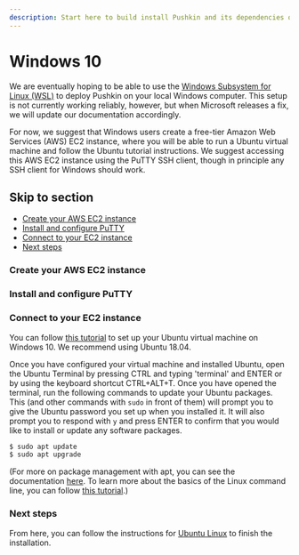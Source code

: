 ```yaml
---
description: Start here to build install Pushkin and its dependencies on Windows 10.
---
```


# Windows 10

We are eventually hoping to be able to use the [Windows Subsystem for Linux (WSL)](https://docs.microsoft.com/en-us/windows/wsl/) to deploy Pushkin on your local Windows computer. This setup is not currently working reliably, however, but when Microsoft releases a fix, we will update our documentation accordingly.

For now, we suggest that Windows users create a free-tier Amazon Web Services (AWS) EC2 instance, where you will be able to run a Ubuntu virtual machine and follow the Ubuntu tutorial instructions. We suggest accessing this AWS EC2 instance using the PuTTY SSH client, though in principle any SSH client for Windows should work.

## Skip to section

* [Create your AWS EC2 instance](windows-install.md#create-your-aws-ec2-instance)
* [Install and configure PuTTY](windows-install.md#install-and-configure-putty) 
* [Connect to your EC2 instance](windows-install.md#connect-to-your-ec2-instance)
* [Next steps](windows-install.md#next-steps)

### Create your AWS EC2 instance

### Install and configure PuTTY

### Connect to your EC2 instance

You can follow [this tutorial](https://www.freecodecamp.org/news/how-to-install-ubuntu-with-oracle-virtualbox/) to set up your Ubuntu virtual machine on Windows 10. We recommend using Ubuntu 18.04.

Once you have configured your virtual machine and installed Ubuntu, open the Ubuntu Terminal by pressing CTRL and typing 'terminal' and ENTER or by using the keyboard shortcut CTRL+ALT+T. Once you have opened the terminal, run the following commands to update your Ubuntu packages. This \(and other commands with `sudo` in front of them\) will prompt you to give the Ubuntu password you set up when you installed it. It will also prompt you to respond with `y` and press ENTER to confirm that you would like to install or update any software packages.

```bash
$ sudo apt update
$ sudo apt upgrade
```

\(For more on package management with apt, you can see the documentation [here](https://ubuntu.com/server/docs/package-management). To learn more about the basics of the Linux command line, you can follow [this tutorial](https://ubuntu.com/tutorials/command-line-for-beginners#1-overview).\)

### Next steps

From here, you can follow the instructions for [Ubuntu Linux](ubuntu-install.md) to finish the installation.
